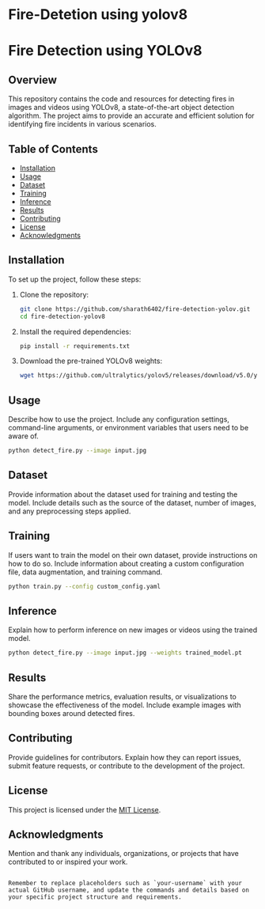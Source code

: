 # Fire-Detetion using yolov8

# Fire Detection using YOLOv8

## Overview

This repository contains the code and resources for detecting fires in images and videos using YOLOv8, a state-of-the-art object detection algorithm. The project aims to provide an accurate and efficient solution for identifying fire incidents in various scenarios.

## Table of Contents

- [Installation](#installation)
- [Usage](#usage)
- [Dataset](#dataset)
- [Training](#training)
- [Inference](#inference)
- [Results](#results)
- [Contributing](#contributing)
- [License](#license)
- [Acknowledgments](#acknowledgments)

## Installation

To set up the project, follow these steps:

1. Clone the repository:

   ```bash
   git clone https://github.com/sharath6402/fire-detection-yolov.git
   cd fire-detection-yolov8
   ```

2. Install the required dependencies:

   ```bash
   pip install -r requirements.txt
   ```

3. Download the pre-trained YOLOv8 weights:

   ```bash
   wget https://github.com/ultralytics/yolov5/releases/download/v5.0/yolov5s.pt -O weights/yolov5s.pt
   ```

## Usage

Describe how to use the project. Include any configuration settings, command-line arguments, or environment variables that users need to be aware of.

```bash
python detect_fire.py --image input.jpg
```

## Dataset

Provide information about the dataset used for training and testing the model. Include details such as the source of the dataset, number of images, and any preprocessing steps applied.

## Training

If users want to train the model on their own dataset, provide instructions on how to do so. Include information about creating a custom configuration file, data augmentation, and training command.

```bash
python train.py --config custom_config.yaml
```

## Inference

Explain how to perform inference on new images or videos using the trained model.

```bash
python detect_fire.py --image input.jpg --weights trained_model.pt
```

## Results

Share the performance metrics, evaluation results, or visualizations to showcase the effectiveness of the model. Include example images with bounding boxes around detected fires.

## Contributing

Provide guidelines for contributors. Explain how they can report issues, submit feature requests, or contribute to the development of the project.

## License

This project is licensed under the [MIT License](LICENSE).

## Acknowledgments

Mention and thank any individuals, organizations, or projects that have contributed to or inspired your work.
```

Remember to replace placeholders such as `your-username` with your actual GitHub username, and update the commands and details based on your specific project structure and requirements.
